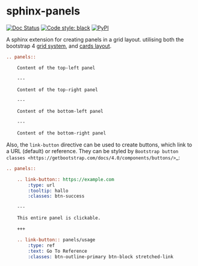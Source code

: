 # sphinx-panels

[![Doc Status][rtd-badge]][rtd-link]
[![Code style: black][black-badge]][black-link]
[![PyPI][pypi-badge]][pypi-link]

A sphinx extension for creating panels in a grid layout.
utilising both the bootstrap 4
[grid system](https://getbootstrap.com/docs/4.0/layout/grid/),
and [cards layout](https://getbootstrap.com/docs/4.0/components/card/).

```rst
.. panels::

    Content of the top-left panel

    ---

    Content of the top-right panel

    ---

    Content of the bottom-left panel

    ---

    Content of the bottom-right panel
```

Also, the `link-button` directive can be used to create buttons, which link to a URL (default) or reference.
They can be styled by `Bootstrap button classes <https://getbootstrap.com/docs/4.0/components/buttons/>`_:

```rst
.. panels::

    .. link-button:: https://example.com
        :type: url
        :tooltip: hallo
        :classes: btn-success

    ---

    This entire panel is clickable.

    +++

    .. link-button:: panels/usage
        :type: ref
        :text: Go To Reference
        :classes: btn-outline-primary btn-block stretched-link
```

[rtd-badge]: https://readthedocs.org/projects/sphinx-panels/badge/?version=latest
[rtd-link]: https://sphinx-panels.readthedocs.io/en/latest/?badge=latest
[black-badge]: https://img.shields.io/badge/code%20style-black-000000.svg
[black-link]: https://github.com/ambv/black
[pypi-badge]: https://img.shields.io/pypi/v/sphinx-panels.svg
[pypi-link]: https://pypi.org/project/sphinx-panels
